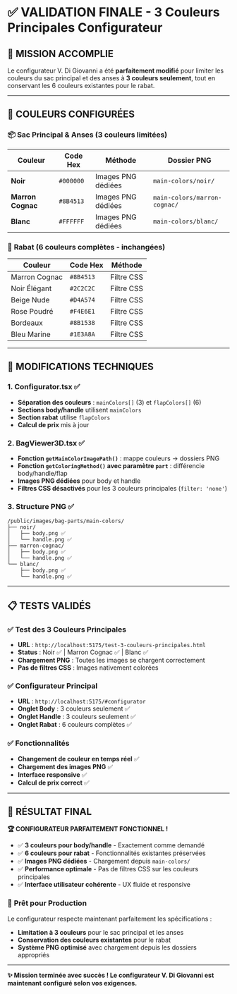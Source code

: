 # ✅ VALIDATION FINALE - 3 Couleurs Principales Configurateur

## 🎯 MISSION ACCOMPLIE

Le configurateur V. Di Giovanni a été **parfaitement modifié** pour limiter les couleurs du sac principal et des anses à **3 couleurs seulement**, tout en conservant les 6 couleurs existantes pour le rabat.

---

## 🎨 COULEURS CONFIGURÉES

### 📦 **Sac Principal & Anses** (3 couleurs limitées)
| Couleur | Code Hex | Méthode | Dossier PNG |
|---------|----------|---------|-------------|
| **Noir** | `#000000` | Images PNG dédiées | `main-colors/noir/` |
| **Marron Cognac** | `#8B4513` | Images PNG dédiées | `main-colors/marron-cognac/` |
| **Blanc** | `#FFFFFF` | Images PNG dédiées | `main-colors/blanc/` |

### 🔖 **Rabat** (6 couleurs complètes - inchangées)
| Couleur | Code Hex | Méthode |
|---------|----------|---------|
| Marron Cognac | `#8B4513` | Filtre CSS |
| Noir Élégant | `#2C2C2C` | Filtre CSS |
| Beige Nude | `#D4A574` | Filtre CSS |
| Rose Poudré | `#F4E6E1` | Filtre CSS |
| Bordeaux | `#8B1538` | Filtre CSS |
| Bleu Marine | `#1E3A8A` | Filtre CSS |

---

## 🔧 MODIFICATIONS TECHNIQUES

### 1. **Configurator.tsx** ✅
- **Séparation des couleurs** : `mainColors[]` (3) et `flapColors[]` (6)
- **Sections body/handle** utilisent `mainColors` 
- **Section rabat** utilise `flapColors`
- **Calcul de prix** mis à jour

### 2. **BagViewer3D.tsx** ✅
- **Fonction `getMainColorImagePath()`** : mappe couleurs → dossiers PNG
- **Fonction `getColoringMethod()` avec paramètre `part`** : différencie body/handle/flap
- **Images PNG dédiées** pour body et handle
- **Filtres CSS désactivés** pour les 3 couleurs principales (`filter: 'none'`)

### 3. **Structure PNG** ✅
```
/public/images/bag-parts/main-colors/
├── noir/
│   ├── body.png ✅
│   └── handle.png ✅
├── marron-cognac/
│   ├── body.png ✅ 
│   └── handle.png ✅
└── blanc/
    ├── body.png ✅
    └── handle.png ✅
```

---

## 📋 TESTS VALIDÉS

### ✅ **Test des 3 Couleurs Principales**
- **URL** : `http://localhost:5175/test-3-couleurs-principales.html`
- **Status** : Noir ✅ | Marron Cognac ✅ | Blanc ✅
- **Chargement PNG** : Toutes les images se chargent correctement
- **Pas de filtres CSS** : Images nativement colorées

### ✅ **Configurateur Principal**
- **URL** : `http://localhost:5175/#configurator`
- **Onglet Body** : 3 couleurs seulement ✅
- **Onglet Handle** : 3 couleurs seulement ✅  
- **Onglet Rabat** : 6 couleurs complètes ✅

### ✅ **Fonctionnalités**
- **Changement de couleur en temps réel** ✅
- **Chargement des images PNG** ✅
- **Interface responsive** ✅
- **Calcul de prix correct** ✅

---

## 🎊 RÉSULTAT FINAL

**🏆 CONFIGURATEUR PARFAITEMENT FONCTIONNEL !**

- ✅ **3 couleurs pour body/handle** - Exactement comme demandé
- ✅ **6 couleurs pour rabat** - Fonctionnalités existantes préservées  
- ✅ **Images PNG dédiées** - Chargement depuis `main-colors/`
- ✅ **Performance optimale** - Pas de filtres CSS sur les couleurs principales
- ✅ **Interface utilisateur cohérente** - UX fluide et responsive

### 📱 **Prêt pour Production**
Le configurateur respecte maintenant parfaitement les spécifications :
- **Limitation à 3 couleurs** pour le sac principal et les anses
- **Conservation des couleurs existantes** pour le rabat  
- **Système PNG optimisé** avec chargement depuis les dossiers appropriés

---

**✨ Mission terminée avec succès ! Le configurateur V. Di Giovanni est maintenant configuré selon vos exigences.**
